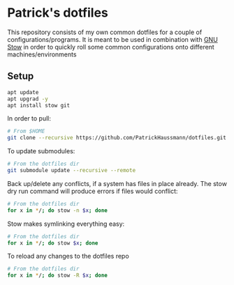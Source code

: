 # Patrick's dotfiles

This repository consists of my own common dotfiles for a couple of configurations/programs. It is meant to be used in combination with [GNU Stow](https://www.gnu.org/software/stow/) in order to quickly roll some common configurations onto different machines/environments

## Setup

```bash
apt update
apt upgrad -y
apt install stow git
```

In order to pull:
```bash
# From $HOME
git clone --recursive https://github.com/PatrickHaussmann/dotfiles.git
```

To update submodules:
```bash
# From the dotfiles dir
git submodule update --recursive --remote
```

Back up/delete any conflicts, if a system has files in place already.
The stow dry run command will produce errors if files would conflict:

```bash
# From the dotfiles dir
for x in */; do stow -n $x; done
```

Stow makes symlinking everything easy:
```bash
# From the dotfiles dir
for x in */; do stow $x; done
```


To reload any changes to the dotfiles repo 
```bash
# From the dotfiles dir
for x in */; do stow -R $x; done
```

